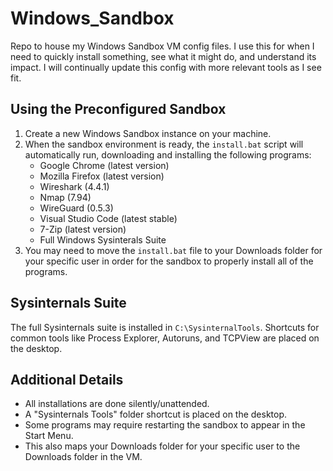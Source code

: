 # Windows_Sandbox
Repo to house my Windows Sandbox VM config files. I use this for when I need to quickly install something, see what it might do, and understand its impact. I will continually update this config with more relevant tools as I see fit.

## Using the Preconfigured Sandbox

1. Create a new Windows Sandbox instance on your machine.
2. When the sandbox environment is ready, the `install.bat` script will automatically run, downloading and installing the following programs:
   - Google Chrome (latest version)
   - Mozilla Firefox (latest version)
   - Wireshark (4.4.1)
   - Nmap (7.94)
   - WireGuard (0.5.3)
   - Visual Studio Code (latest stable)
   - 7-Zip (latest version)
   - Full Windows Sysinterals Suite
3. You may need to move the `install.bat` file to your Downloads folder for your specific user in order for the sandbox to properly install all of the programs.

## Sysinternals Suite
The full Sysinternals suite is installed in `C:\SysinternalTools`. Shortcuts for common tools like Process Explorer, Autoruns, and TCPView are placed on the desktop.

## Additional Details
- All installations are done silently/unattended.
- A "Sysinternals Tools" folder shortcut is placed on the desktop.
- Some programs may require restarting the sandbox to appear in the Start Menu.
- This also maps your Downloads folder for your specific user to the Downloads folder in the VM.
